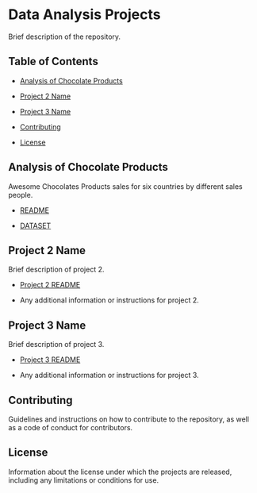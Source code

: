# Data Analysis Projects

Brief description of the repository.

## Table of Contents

- [Analysis of Chocolate Products](https://github.com/wamburaerick/data_analysis_projects/blob/main/Analysis%20of%20Sales%20Data.ipynb)

- [Project 2 Name](#project-2-name)

- [Project 3 Name](#project-3-name)

- [Contributing](#contributing)

- [License](#license)

## Analysis of Chocolate Products

Awesome Chocolates Products sales for six countries by different sales people.

- [README](https://github.com/wamburaerick/data_analysis_projects/blob/main/README.txt)

- [DATASET](https://github.com/wamburaerick/data_analysis_projects/blob/main/blank.xls)

## Project 2 Name

Brief description of project 2.

- [Project 2 README](./project-2/README.md)

- Any additional information or instructions for project 2.

## Project 3 Name

Brief description of project 3.

- [Project 3 README](./project-3/README.md)

- Any additional information or instructions for project 3.

## Contributing

Guidelines and instructions on how to contribute to the repository, as well as a code of conduct for contributors.

## License

Information about the license under which the projects are released, including any limitations or conditions for use.






